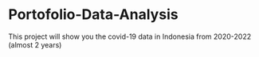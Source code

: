 # Portofolio-Data-Analysis
This project will show you the covid-19 data in Indonesia from 2020-2022 (almost 2 years)
